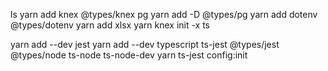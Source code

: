 ls
yarn add knex @types/knex pg
yarn add -D @types/pg
yarn add dotenv @types/dotenv
 yarn add xlsx 
yarn knex init -x ts

yarn add --dev jest
yarn add --dev typescript ts-jest @types/jest @types/node ts-node ts-node-dev
yarn ts-jest config:init


<!-- import dotenv from "dotenv";
dotenv.config();

module.exports = {
  development: {
    client: "postgresql",
    connection: {
      database: process.env.DB_NAME,
      user: process.env.DB_USERNAME,
      password: process.env.DB_PASSWORD,
    },
    pool: {
      min: 2,
      max: 10,
    },
    migrations: {
      tableName: "knex_migrations",
    },
  },

  staging: {
    //...
  },

  production: {
    //...
  },
}; -->

